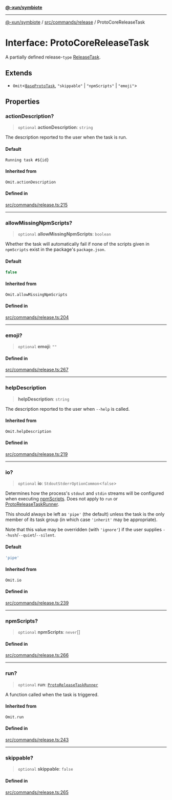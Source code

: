 [**@-xun/symbiote**](../../../../README.md)

***

[@-xun/symbiote](../../../../README.md) / [src/commands/release](../README.md) / ProtoCoreReleaseTask

# Interface: ProtoCoreReleaseTask

A partially defined release-`type` [ReleaseTask](../type-aliases/ReleaseTask.md).

## Extends

- `Omit`\<[`BaseProtoTask`](BaseProtoTask.md), `"skippable"` \| `"npmScripts"` \| `"emoji"`\>

## Properties

### actionDescription?

> `optional` **actionDescription**: `string`

The description reported to the user when the task is run.

#### Default

`Running task #${id}`

#### Inherited from

`Omit.actionDescription`

#### Defined in

[src/commands/release.ts:215](https://github.com/Xunnamius/symbiote/blob/26e756362a16f050e03cef2c4c582d94e29614cd/src/commands/release.ts#L215)

***

### allowMissingNpmScripts?

> `optional` **allowMissingNpmScripts**: `boolean`

Whether the task will automatically fail if none of the scripts given in
`npmScripts` exist in the package's `package.json`.

#### Default

```ts
false
```

#### Inherited from

`Omit.allowMissingNpmScripts`

#### Defined in

[src/commands/release.ts:204](https://github.com/Xunnamius/symbiote/blob/26e756362a16f050e03cef2c4c582d94e29614cd/src/commands/release.ts#L204)

***

### emoji?

> `optional` **emoji**: `""`

#### Defined in

[src/commands/release.ts:267](https://github.com/Xunnamius/symbiote/blob/26e756362a16f050e03cef2c4c582d94e29614cd/src/commands/release.ts#L267)

***

### helpDescription

> **helpDescription**: `string`

The description reported to the user when `--help` is called.

#### Inherited from

`Omit.helpDescription`

#### Defined in

[src/commands/release.ts:219](https://github.com/Xunnamius/symbiote/blob/26e756362a16f050e03cef2c4c582d94e29614cd/src/commands/release.ts#L219)

***

### io?

> `optional` **io**: `StdoutStderrOptionCommon`\<`false`\>

Determines how the process's `stdout` and `stdin` streams will be
configured when executing [npmScripts](BaseProtoTask.md#npmscripts). Does not apply to `run` or
[ProtoReleaseTaskRunner](../type-aliases/ProtoReleaseTaskRunner.md).

This should always be left as `'pipe'` (the default) unless the task is the
only member of its task group (in which case `'inherit'` may be
appropriate).

Note that this value may be overridden (with `'ignore'`) if the user
supplies `--hush`/`--quiet`/`--silent`.

#### Default

```ts
'pipe'
```

#### Inherited from

`Omit.io`

#### Defined in

[src/commands/release.ts:239](https://github.com/Xunnamius/symbiote/blob/26e756362a16f050e03cef2c4c582d94e29614cd/src/commands/release.ts#L239)

***

### npmScripts?

> `optional` **npmScripts**: `never`[]

#### Defined in

[src/commands/release.ts:266](https://github.com/Xunnamius/symbiote/blob/26e756362a16f050e03cef2c4c582d94e29614cd/src/commands/release.ts#L266)

***

### run?

> `optional` **run**: [`ProtoReleaseTaskRunner`](../type-aliases/ProtoReleaseTaskRunner.md)

A function called when the task is triggered.

#### Inherited from

`Omit.run`

#### Defined in

[src/commands/release.ts:243](https://github.com/Xunnamius/symbiote/blob/26e756362a16f050e03cef2c4c582d94e29614cd/src/commands/release.ts#L243)

***

### skippable?

> `optional` **skippable**: `false`

#### Defined in

[src/commands/release.ts:265](https://github.com/Xunnamius/symbiote/blob/26e756362a16f050e03cef2c4c582d94e29614cd/src/commands/release.ts#L265)
